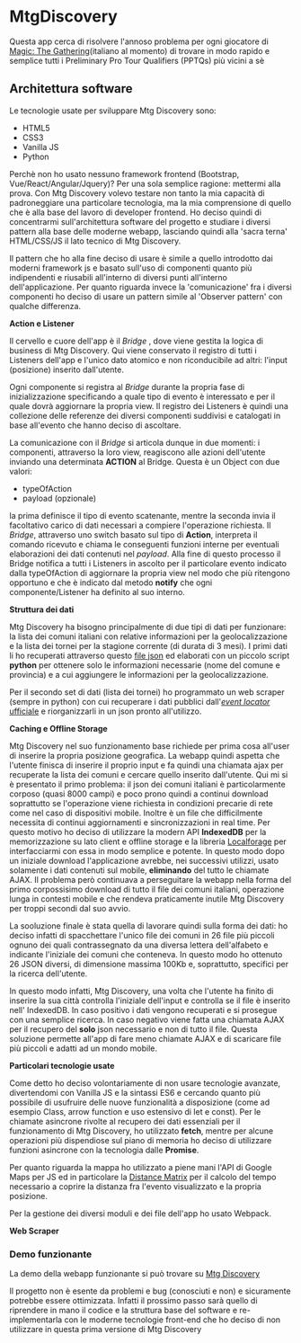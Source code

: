 # MtgDiscovery

Questa app cerca di risolvere l'annoso problema per ogni giocatore di [Magic: The Gathering](https://it.wikipedia.org/wiki/Magic:_l%27Adunanza)(italiano al momento) di trovare in modo rapido e semplice tutti i Preliminary Pro Tour Qualifiers (PPTQs) più vicini a sè

## Architettura software

Le tecnologie usate per sviluppare Mtg Discovery sono:

- HTML5
- CSS3
- Vanilla JS
- Python

Perchè non ho usato nessuno framework frontend (Bootstrap, Vue/React/Angular/Jquery)? Per una sola semplice ragione: mettermi alla prova. Con Mtg Discovery volevo testare non tanto la mia capacità di padroneggiare una particolare tecnologia, ma la mia comprensione di quello che è alla base del lavoro di developer frontend. Ho deciso quindi di concentrarmi sull'architettura software del progetto e studiare i diversi pattern alla base delle moderne webapp, lasciando quindi alla 'sacra terna' HTML/CSS/JS il lato tecnico di Mtg Discovery.

Il pattern che ho alla fine deciso di usare è simile a quello introdotto dai moderni framework js e basato sull'uso di componenti quanto più indipendenti e riusabili all'interno di diversi punti all'interno dell'applicazione. Per quanto riguarda invece la 'comunicazione' fra i diversi componenti ho deciso di usare un pattern simile al 'Observer pattern' con qualche differenza.

**Action e Listener**

Il cervello e cuore dell'app è il *Bridge* , dove viene gestita la logica di business di Mtg Discovery. Qui viene conservato il registro di tutti i Listeners dell'app e l'unico dato atomico e non riconducibile ad altri: l'input (posizione) inserito dall'utente.

Ogni componente si registra al *Bridge* durante la propria fase di inizializzazione specificando a quale tipo di evento è interessato e per il quale dovrà aggiornare la propria view. Il registro dei Listeners è quindi una collezione delle referenze dei diversi componenti suddivisi e catalogati in base all'evento che hanno deciso di ascoltare.

La comunicazione con il *Bridge* si articola dunque in due momenti: i componenti, attraverso la loro view, reagiscono alle azioni dell'utente inviando una determinata **ACTION** al Bridge. Questa è un Object con due valori:

- typeOfAction
- payload (opzionale)

la prima definisce il tipo di evento scatenante, mentre la seconda invia il facoltativo carico di dati necessari a compiere l'operazione richiesta. Il *Bridge*, attraverso uno switch basato sul tipo di **Action**, interpreta il comando ricevuto e chiama le conseguenti funzioni interne per eventuali elaborazioni dei dati contenuti nel *payload*. Alla fine di questo processo il Bridge notifica a tutti i Listeners in ascolto per il particolare evento indicato dalla typeOfAction di aggiornare la propria view nel modo che più ritengono opportuno e che è indicato dal metodo **notify** che ogni componente/Listener ha definito al suo interno.

**Struttura dei dati**

Mtg Discovery ha bisogno principalmente di due tipi di dati per funzionare: la lista dei comuni italiani con relative informazioni per la geolocalizzazione e la lista dei tornei per la stagione corrente (di durata di 3 mesi). I primi dati li ho recuperati attraverso questo [file json](https://github.com/matteocontrini/comuni-jsonv) ed elaborati con un piccolo script **python** per ottenere solo le informazioni necessarie (nome del comune e provincia) e a cui aggiungere le informazioni per la geolocalizzazione. 

Per il secondo set di dati (lista dei tornei) ho programmato un web scraper (sempre in python) con cui recuperare i dati pubblici dall'[*event locator* ufficiale](http://locator.wizards.com/) e riorganizzarli in un json pronto all'utilizzo.

**Caching e Offline Storage**

Mtg Discovery nel suo funzionamento base richiede per prima cosa all'user di inserire la propria posizione geografica. La webapp quindi aspetta che l'utente finisca di inserire il proprio input e fa quindi una chiamata ajax per recuperate la lista dei comuni e cercare quello inserito dall'utente. Qui mi si è presentato il primo problema: il json dei comuni italiani è particolarmente corposo (quasi 8000 campi) e poco prono quindi a continui download soprattutto se l'operazione viene richiesta in condizioni precarie di rete come nel caso di dispositivi mobile. Inoltre è un file che difficilmente necessita di continui aggiornamenti e sincronizzazioni in real time. Per questo motivo ho deciso di utilizzare la modern API **IndexedDB** per la memorizzazione su lato client e offline storage e la libreria [Localforage](https://github.com/localForage/localForage) per interfacciarmi con essa in modo semplice e potente. In questo modo dopo un iniziale download l'applicazione avrebbe, nei successivi utilizzi, usato solamente i dati contenuti sul mobile, **eliminando** del tutto le chiamate AJAX. 
Il problema però continuava a perseguitare la webapp nella forma del primo corpossisimo download di tutto il file dei comuni italiani, operazione lunga in contesti mobile e che rendeva praticamente inutile Mtg Discovery per troppi secondi dal suo avvio. 

La sooluzione finale è stata quella di lavorare quindi sulla forma dei dati: ho deciso infatti di spacchettare l'unico file dei comuni in 26 file più piccoli ognuno dei quali contrassegnato da una diversa lettera dell'alfabeto e indicante l'iniziale dei comuni che conteneva. In questo modo ho ottenuto 26 JSON diversi, di dimensione massima 100Kb e, soprattutto, specifici per la ricerca dell'utente.

In questo modo infatti, Mtg Discovery, una volta che l'utente ha finito di inserire la sua città controlla l'iniziale dell'input e controlla se il file è inserito nell' IndexedDB. In caso positivo i dati vengono recuperati e si prosegue con una semplice ricerca. In caso negativo viene fatta una chiamata AJAX per il recupero del **solo** json necessario e non di tutto il file. Questa soluzione permette all'app di fare meno chiamate AJAX e di scaricare file più piccoli e adatti ad un mondo mobile.

**Particolari tecnologie usate**

Come detto ho deciso volontariamente di non usare tecnologie avanzate, divertendomi con Vanilla JS e la sintassi ES6 e cercando quanto più possibile di usufruire delle nuove funzionalità a disposizione (come ad esempio Class, arrow function e uso estensivo di let e const). Per le chiamate asincrone rivolte al recupero dei dati essenziali per il funzionamento di Mtg Discovery, ho utilizzato **fetch**, mentre per alcune operazioni più dispendiose sul piano di memoria ho deciso di utilizzare funzioni asincrone con la tecnologia dalle **Promise**.

Per quanto riguarda la mappa ho utilizzato a piene mani l'API di Google Maps per JS ed in particolare la [Distance Matrix](https://developers.google.com/maps/documentation/distance-matrix/) per il calcolo del tempo necessario a coprire la distanza fra l'evento visualizzato e la propria posizione.

Per la gestione dei diversi moduli e dei file dell'app ho usato Webpack.

**Web Scraper**

### Demo funzionante

La demo della webapp funzionante si può trovare su [Mtg Discovery](http://dinopascale.altervista.org/mtgdiscovery2/)

Il progetto non è esente da problemi e bug (conosciuti e non) e sicuramente potrebbe essere ottimizzata. Infatti il prossimo passo sarà quello di riprendere in mano il codice e la struttura base del software e re-implementarla con le moderne tecnologie front-end che ho deciso di non utilizzare in questa prima versione di Mtg Discovery
